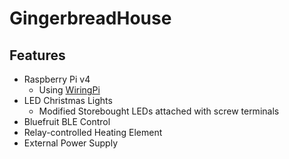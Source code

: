 # GingerbreadHouse
## Features
* Raspberry Pi v4
  * Using [WiringPi](http://wiringpi.com/)
* LED Christmas Lights
  * Modified Storebought LEDs attached with screw terminals
* Bluefruit BLE Control
* Relay-controlled Heating Element
* External Power Supply

